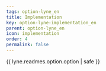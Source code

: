 ```yaml
---
tags: option-lyne_en
title: Implementation
key: option-lyne-implementation_en
parent: option-lyne_en
icon: implementation
order: 4
permalink: false  
---
```

{{ lyne.readmes.option.option | safe }}


